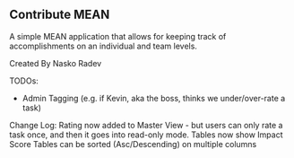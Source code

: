 Contribute MEAN
------------------------------------

A simple MEAN application that allows for keeping track of accomplishments on an individual and team levels.

Created By
Nasko Radev

TODOs:

* Admin Tagging (e.g. if Kevin, aka the boss, thinks we under/over-rate a task)


Change Log:
Rating now added to Master View - but users can only rate a task once, and then it goes into read-only mode.
Tables now show Impact Score
Tables can be sorted (Asc/Descending) on multiple columns